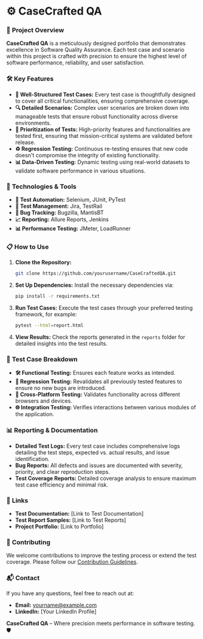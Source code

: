 # ⚙️ **CaseCrafted QA**

### 🚀 **Project Overview**
**CaseCrafted QA** is a meticulously designed portfolio that demonstrates excellence in Software Quality Assurance. Each test case and scenario within this project is crafted with precision to ensure the highest level of software performance, reliability, and user satisfaction.


### 🛠️ **Key Features**
- **📑 Well-Structured Test Cases:** Every test case is thoughtfully designed to cover all critical functionalities, ensuring comprehensive coverage.
- **🔍 Detailed Scenarios:** Complex user scenarios are broken down into manageable tests that ensure robust functionality across diverse environments.
- **🚦 Prioritization of Tests:** High-priority features and functionalities are tested first, ensuring that mission-critical systems are validated before release.
- **♻️ Regression Testing:** Continuous re-testing ensures that new code doesn't compromise the integrity of existing functionality.
- **📊 Data-Driven Testing:** Dynamic testing using real-world datasets to validate software performance in various situations.


### 🔧 **Technologies & Tools**
- **🧪 Test Automation:** Selenium, JUnit, PyTest
- **📝 Test Management:** Jira, TestRail
- **🐞 Bug Tracking:** Bugzilla, MantisBT
- **📈 Reporting:** Allure Reports, Jenkins
- **📊 Performance Testing:** JMeter, LoadRunner


### 📋 **How to Use**
1. **Clone the Repository:**
   ```bash
   git clone https://github.com/yourusername/CaseCraftedQA.git
   ```

2. **Set Up Dependencies:**
   Install the necessary dependencies via:
   ```bash
   pip install -r requirements.txt
   ```

3. **Run Test Cases:**
   Execute the test cases through your preferred testing framework, for example:
   ```bash
   pytest --html=report.html
   ```

4. **View Results:**
   Check the reports generated in the `reports` folder for detailed insights into the test results.


### 🧩 **Test Case Breakdown**
- **🛠️ Functional Testing:** Ensures each feature works as intended.
- **🔁 Regression Testing:** Revalidates all previously tested features to ensure no new bugs are introduced.
- **📱 Cross-Platform Testing:** Validates functionality across different browsers and devices.
- **🌐 Integration Testing:** Verifies interactions between various modules of the application.


### 📊 **Reporting & Documentation**
- **Detailed Test Logs:** Every test case includes comprehensive logs detailing the test steps, expected vs. actual results, and issue identification.
- **Bug Reports:** All defects and issues are documented with severity, priority, and clear reproduction steps.
- **Test Coverage Reports:** Detailed coverage analysis to ensure maximum test case efficiency and minimal risk.


### 🔗 **Links**
- **Test Documentation:** [Link to Test Documentation]
- **Test Report Samples:** [Link to Test Reports]
- **Project Portfolio:** [Link to Portfolio]


### 🤝 **Contributing**
We welcome contributions to improve the testing process or extend the test coverage. Please follow our [Contribution Guidelines](CONTRIBUTING.md).


### 📬 **Contact**
If you have any questions, feel free to reach out at:
- **Email:** yourname@example.com
- **LinkedIn:** [Your LinkedIn Profile]


**CaseCrafted QA** – Where precision meets performance in software testing. 🛡️
